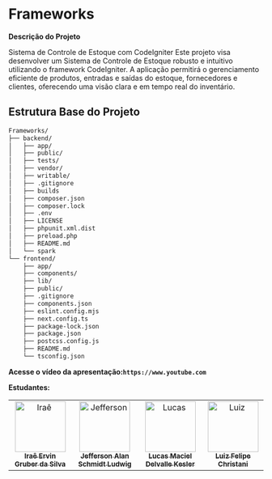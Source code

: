 # Frameworks

**Descrição do Projeto**

Sistema de Controle de Estoque com CodeIgniter
Este projeto visa desenvolver um Sistema de Controle de Estoque robusto e intuitivo utilizando o framework CodeIgniter. A aplicação permitirá o gerenciamento eficiente de produtos, entradas e saídas do estoque, fornecedores e clientes, oferecendo uma visão clara e em tempo real do inventário.

## Estrutura Base do Projeto
```bash
Frameworks/
├── backend/
│   ├── app/
│   ├── public/
│   ├── tests/
│   ├── vendor/
│   ├── writable/
│   ├── .gitignore
│   ├── builds
│   ├── composer.json
│   ├── composer.lock
│   ├── .env
│   ├── LICENSE
│   ├── phpunit.xml.dist
│   ├── preload.php
│   ├── README.md
│   └── spark
└── frontend/
    ├── app/
    ├── components/
    ├── lib/
    ├── public/
    ├── .gitignore
    ├── components.json
    ├── eslint.config.mjs
    ├── next.config.ts
    ├── package-lock.json  
    ├── package.json       
    ├── postcss.config.js  
    ├── README.md
    └── tsconfig.json 
```

**Acesse o vídeo da apresentação:`https://www.youtube.com`**

**Estudantes:**

<table>
  <tr>
    <td align="center">
      <a href="#">
        <img src="https://avatars.githubusercontent.com/u/165969703?v=4" width="100px;" alt="Iraê"/><br>
        <sub>
          <b>Iraê Ervin Gruber da Silva</b>
        </sub>
      </a>
    </td>
    <td align="center">
      <a href="#">
        <img src="https://avatars.githubusercontent.com/u/165967253?s=96&v=4" width="100px;" alt="Jefferson"/><br>
        <sub>
          <b>Jefferson Alan Schmidt Ludwig</b>
        </sub>
      </a>
    </td>
    <td align="center">
      <a href="#">
        <img src="https://avatars.githubusercontent.com/u/166339825?v=4" width="100px;" alt="Lucas"/><br>
        <sub>
          <b>Lucas Maciel Delvalle Kesler</b>
        </sub>
      </a>
    </td>
  <td align="center">
      <a href="#">
        <img src="https://avatars.githubusercontent.com/u/166182040?v=4" width="100px;" alt="Luiz"/><br>
        <sub>
          <b>Luiz Felipe Christani</b>
        </sub>
      </a>
    </td>
  </tr>
</table>
